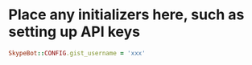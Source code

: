 # Place any initializers here, such as setting up API keys

```ruby
SkypeBot::CONFIG.gist_username = 'xxx'
```
